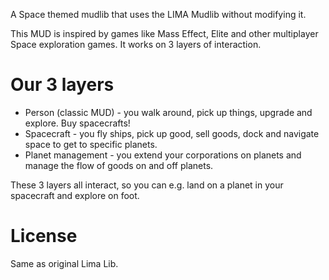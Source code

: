 A Space themed mudlib that uses the LIMA Mudlib without modifying it. 

This MUD is inspired by games like Mass Effect, Elite and other multiplayer Space exploration games. 
It works on 3 layers of interaction.

# Our 3 layers
- Person (classic MUD) - you walk around, pick up things, upgrade and explore. Buy spacecrafts!
- Spacecraft - you fly ships, pick up good, sell goods, dock and navigate space to get to specific planets.
- Planet management - you extend your corporations on planets and manage the flow of goods on and off planets.

These 3 layers all interact, so you can e.g. land on a planet in your spacecraft and explore on foot.

# License
Same as original Lima Lib.
